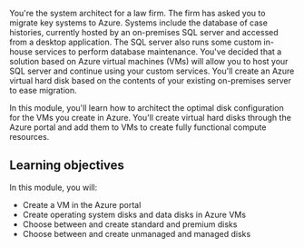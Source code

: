 You're the system architect for a law firm. The firm has asked you to migrate key systems to Azure. Systems include the database of case histories, currently hosted by an on-premises SQL server and accessed from a desktop application. The SQL server also runs some custom in-house services to perform database maintenance. You've decided that a solution based on Azure virtual machines (VMs) will allow you to host your SQL server and continue using your custom services. You'll create an Azure virtual hard disk based on the contents of your existing on-premises server to ease migration.

In this module, you'll learn how to architect the optimal disk configuration for the VMs you create in Azure. You'll create virtual hard disks through the Azure portal and add them to VMs to create fully functional compute resources.

## Learning objectives

In this module, you will:

- Create a VM in the Azure portal
- Create operating system disks and data disks in Azure VMs
- Choose between and create standard and premium disks
- Choose between and create unmanaged and managed disks